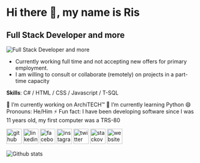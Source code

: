 
# Hi there 👋, my name is Ris

## Full Stack Developer and more

![Full Stack Developer and more](img/Design4.jpg)

- Currently working full time and not accepting new offers for primary employment.
- I am willing to consult or collaborate (remotely) on projects in a part-time capacity

**Skills**: C# / HTML / CSS / Javascript / T-SQL

🔭 I’m currently working on ArchiTECH™
🌱 I’m currently learning Python
😄 Pronouns: He/Him
⚡ Fun fact: I have been developing software since I was 11 years old, my first computer was a TRS-80

[<img src='https://cdn.jsdelivr.net/npm/simple-icons@3.0.1/icons/github.svg' alt='github' height='40'>](https://github.com/risadams) [<img src='https://cdn.jsdelivr.net/npm/simple-icons@3.0.1/icons/linkedin.svg' alt='linkedin' height='40'>](https://www.linkedin.com/in/risadams/)  [<img src='https://cdn.jsdelivr.net/npm/simple-icons@3.0.1/icons/facebook.svg' alt='facebook' height='40'>](https://www.facebook.com/ris.adams.53)  [<img src='https://cdn.jsdelivr.net/npm/simple-icons@3.0.1/icons/instagram.svg' alt='instagram' height='40'>](https://www.instagram.com/ris.adams/)  [<img src='https://cdn.jsdelivr.net/npm/simple-icons@3.0.1/icons/twitter.svg' alt='twitter' height='40'>](https://twitter.com/ris_adams)  [<img src='https://cdn.jsdelivr.net/npm/simple-icons@3.0.1/icons/stackoverflow.svg' alt='stackoverflow' height='40'>](https://stackoverflow.com/users/15683/ris-adams)  [<img src='https://cdn.jsdelivr.net/npm/simple-icons@3.0.1/icons/icloud.svg' alt='website' height='40'>](https://www.risadams.com)  

![Github stats](https://github-readme-stats.vercel.app/api?username=risadams&show_icons=true)